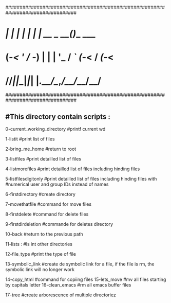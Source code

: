 #################################################################################
#  __| |_  ___| | | | |__  __ _ __(_)__ ___
# (_-< ' \/ -_) | | | '_ \/ _` (_-< / _(_-<
# /__/_||_\___|_|_| |_.__/\__,_/__/_\__/__/
#################################################################################

#This directory contain scripts :
-------------------------------------------------------------------------
0-current_working_directory
#printf current wd

1-listit
#print list of files

2-bring_me_home
#return to root

3-listfiles
#print detailled list of files

4-listmorefiles 
#print detailled list of files including hinding files

5-listfilesdigitonly 
#print detailled list of files including hinding files with 
#numerical user and group IDs instead of names

6-firstdirectory 
#create directory

7-movethatfile 
#command for move files

8-firstdelete
#command for delete files

9-firstdirdeletion 
#commande for deletes directory

10-back
#return to the previous path

11-lists : 
#ls int other directories

12-file_type
#print the type of file

13-symbolic_link 
#create de symbolic link for a file, if the file is rm, the symbolic link will no longer work

14-copy_html
#command for copiing files
15-lets_move 
#mv all files starting by capitals letter
16-clean_emacs
#rm all emacs buffer files

17-tree 
#create arborescence of multiple directoriez

